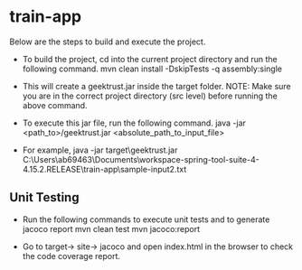 # train-app

Below are the steps to build and execute the project.

* To build the project, cd into the current project directory and run the following command.
   mvn clean install -DskipTests -q assembly:single
* This will create a geektrust.jar inside the target folder.
NOTE: Make sure you are in the correct project directory (src level) before running the above command.

* To execute this jar file, run the following command.
   java -jar <path_to>/geektrust.jar <absolute_path_to_input_file>
* For example,
   java -jar target\geektrust.jar C:\Users\ab69463\Documents\workspace-spring-tool-suite-4-4.15.2.RELEASE\train-app\sample-input2.txt


## Unit Testing

* Run the following commands to execute unit tests and to generate jacoco report
   mvn clean test
   mvn jacoco:report

* Go to target-> site-> jacoco and open index.html in the browser to check the code coverage report.
